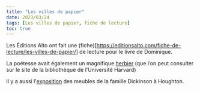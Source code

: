```yaml
---
title: "Les villes de papier"
date: 2023/03/24
tags: [Les villes de papier, fiche de lecture]
toc: true
---
```


Les Éditions Alto ont fait une (fiche)[https://editionsalto.com/fiche-de-lecture/les-villes-de-papier/] de lecture pour le livre de Dominique.

La poétesse avait également un magnifique [herbier](https://hollis.harvard.edu/primo-explore/fulldisplay?docid=01HVD_ALMA212099582990003941&context=L&vid=HVD2&lang=en_US&search_scope=everything&adaptor=Local%20Search%20Engine&tab=everything&query=any,contains,emily%20dickinson%20herbarium&offset=0) (que l’on peut consulter sur le site de la bibliothèque de l’Université Harvard) 

Il y a aussi l'[exposition](https://library.harvard.edu/collections/emily-dickinson-collection) des meubles de la famille Dickinson à Houghton.